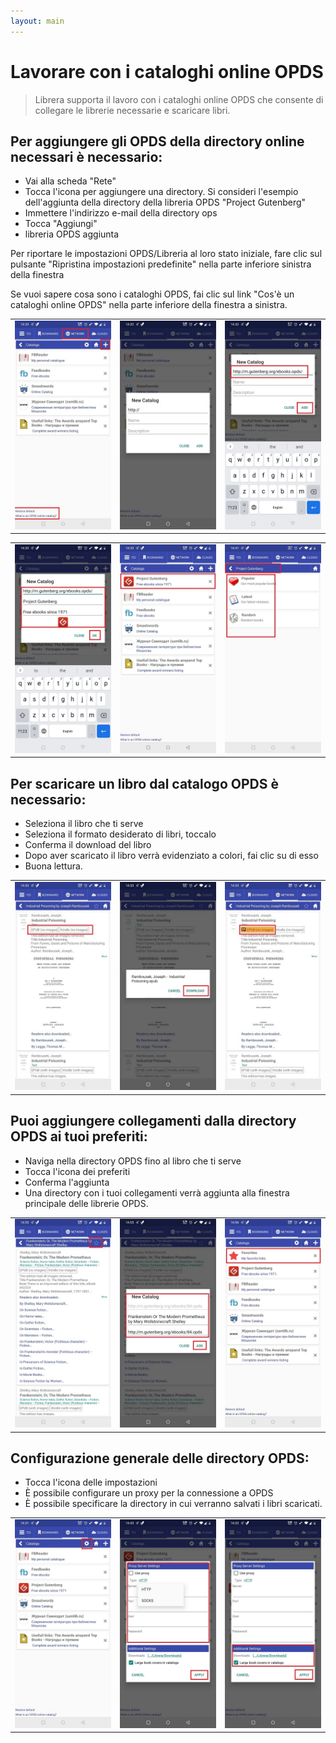 ```yaml
---
layout: main
---
```


# Lavorare con i cataloghi online OPDS

> Librera supporta il lavoro con i cataloghi online OPDS che consente di collegare le librerie necessarie e scaricare libri.

## Per aggiungere gli OPDS della directory online necessari è necessario:
* Vai alla scheda &quot;Rete&quot;
* Tocca l'icona per aggiungere una directory. Si consideri l'esempio dell'aggiunta della directory della libreria OPDS &quot;Project Gutenberg&quot;
* Immettere l'indirizzo e-mail della directory ops
* Tocca &quot;Aggiungi&quot;
* libreria OPDS aggiunta

Per riportare le impostazioni OPDS/Libreria al loro stato iniziale, fare clic sul pulsante &quot;Ripristina impostazioni predefinite&quot; nella parte inferiore sinistra della finestra

Se vuoi sapere cosa sono i cataloghi OPDS, fai clic sul link &quot;Cos'è un cataloghi online OPDS&quot; nella parte inferiore della finestra a sinistra.

||||
|-|-|-|
|![](1.jpg)|![](2.jpg)|![](3.jpg)|

||||
|-|-|-|
|![](4.jpg)|![](5.jpg)|![](6.jpg)|


## Per scaricare un libro dal catalogo OPDS è necessario:
* Seleziona il libro che ti serve
* Seleziona il formato desiderato di libri, toccalo
* Conferma il download del libro
* Dopo aver scaricato il libro verrà evidenziato a colori, fai clic su di esso
* Buona lettura.

||||
|-|-|-|
|![](7.jpg)|![](8.jpg)|![](9.jpg)|


## Puoi aggiungere collegamenti dalla directory OPDS ai tuoi preferiti:
* Naviga nella directory OPDS fino al libro che ti serve
* Tocca l'icona dei preferiti
* Conferma l'aggiunta
* Una directory con i tuoi collegamenti verrà aggiunta alla finestra principale delle librerie OPDS.

||||
|-|-|-|
|![](10.jpg)|![](11.jpg)|![](12.jpg)|


## Configurazione generale delle directory OPDS:
* Tocca l'icona delle impostazioni
* È possibile configurare un proxy per la connessione a OPDS
* È possibile specificare la directory in cui verranno salvati i libri scaricati.

||||
|-|-|-|
|![](17.jpg)|![](18.jpg)|![](19.jpg)|





